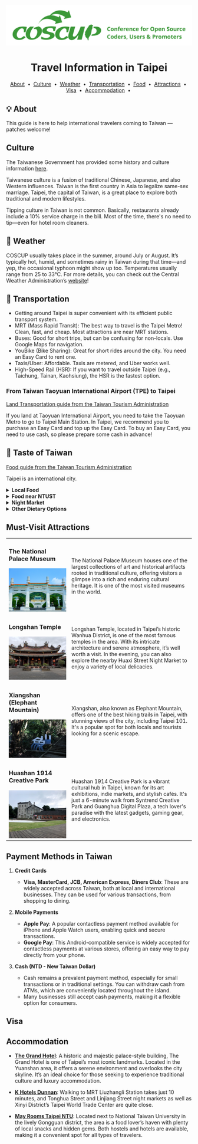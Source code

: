 <img src="assets/coscup-logo.png" alt="coscup">

<div align="center">
  <h1>Travel Information in Taipei</h1>
</div>

<div align="center">
  <p>
    <a href="#-about">About</a> &nbsp;&bull;&nbsp;
    <a href="#culture">Culture</a> &nbsp;&bull;&nbsp;
    <a href="#-weather">Weather</a> &nbsp;&bull;&nbsp;
    <a href="#-transportation">Transportation</a> &nbsp;&bull;&nbsp;
    <a href="#-food">Food</a> &nbsp;&bull;&nbsp;
    <a href="#must-visit-attractions">Attractions</a> &nbsp;&bull;&nbsp;
    <a href="#visa">Visa</a> &nbsp;&bull;&nbsp;
    <a href="#accommodation">Accommodation</a> &nbsp;&bull;&nbsp;
  </p>
</div>

## :bulb: About

This guide is here to help international travelers coming to Taiwan — patches welcome!

## Culture
The Taiwanese Government has provided some history and culture information [here](https://www.taiwan.gov.tw/content_3.php).

Taiwanese culture is a fusion of traditional Chinese, Japanese, and also Western influences.
Taiwan is the first country in Asia to legalize same-sex marriage.
Taipei, the capital of Taiwan, is a great place to explore both traditional and modern lifestyles.

Tipping culture in Taiwan is not common.
Basically, restaurants already include a 10% service charge in the bill. 
Most of the time, there's no need to tip—even for hotel room cleaners.

## 🌈 Weather

COSCUP usually takes place in the summer, around July or August.
It’s typically hot, humid, and sometimes rainy in Taiwan during that time—and yep, the occasional typhoon might show up too.
Temperatures usually range from 25 to 33°C.
For more details, you can check out the Central Weather Administration’s [website](https://www.cwa.gov.tw/eng/)!

## 🚆 Transportation

- Getting around Taipei is super convenient with its efficient public transport system.
- MRT (Mass Rapid Transit): The best way to travel is the Taipei Metro! Clean, fast, and cheap. Most attractions are near MRT stations.
- Buses: Good for short trips, but can be confusing for non-locals. Use Google Maps for navigation.
- YouBike (Bike Sharing): Great for short rides around the city. You need an Easy Card to rent one.
- Taxis/Uber: Affordable. Taxis are metered, and Uber works well.
- High-Speed Rail (HSR): If you want to travel outside Taipei (e.g., Taichung, Tainan, Kaohsiung), the HSR is the fastest option.

### From Taiwan Taoyuan International Airport (TPE) to Taipei
[Land Transportation guide from the Taiwan Tourism Administration](https://eng.taiwan.net.tw/m1.aspx?sNo=0029023)

If you land at Taoyuan International Airport, you need to take the Taoyuan Metro to go to Taipei Main Station.
In Taipei, we recommend you to purchase an Easy Card and top up the Easy Card.
To buy an Easy Card, you need to use cash, so please prepare some cash in advance!

## 🧋 Taste of Taiwan
[Food guide from the Taiwan Tourism Administration](https://eng.taiwan.net.tw/m1.aspx?sNo=0002026)

Taipei is an international city. 

<details>
    <summary><b>Local Food</b></summary>

Taipei is home to a vibrant street food culture, especially in its night markets. Here are the top street foods you should try when you're in the city along with some recommended places to enjoy them:

#### 1. **Beef Noodle Soup (牛肉麵)**
   - A signature dish of Taipei, consisting of tender beef and chewy noodles in a savory broth.
   - **Recommended Places**:
     - **(蔥燉牛肉麵)**[<a href="https://maps.app.goo.gl/9H76f98crrergqtR9" target="_blank">Google Map</a>]
     - **(林東芳牛肉麵)**[<a href="https://maps.app.goo.gl/kZXWjDs4jpMqJQYJ9" target="_blank">Google Map</a>]

#### 2. **Oyster Omelette (蚵仔煎)**
   - A popular street food made with fresh oysters, egg, and vegetables, topped with a sweet and savory sauce.
   - **Recommended Places**:
     - **(夜市肉羹蚵仔煎)**[<a href="https://maps.app.goo.gl/Ac8iKdcmaaGrSYrH8" target="_blank">Google Map</a>]

#### 3. **Bubble Tea (珍珠奶茶)**
   - Taiwan's world-famous drink made with tea, milk, and chewy tapioca pearls.
   - **Recommended Places**:

#### 4. **Taiwanese Popcorn Chicken (鹽酥雞)**
   - Crispy deep-fried chicken pieces seasoned with salt, pepper, and basil.
   - **Recommended Places**:

#### 5. **Stinky Tofu (臭豆腐)**
   - Deep-fried fermented tofu with a strong odor and incredibly rich flavor, usually served with pickled cabbage.
   - **Recommended Places**:

#### 6. **Gua Bao (刈包)**
   - A Taiwanese-style hamburger with braised pork belly, pickled mustard greens, and ground peanuts wrapped in a steamed bun.
   - **Recommended Places**:

#### 7. **Braised Pork Rice (滷肉飯)**
   - A comforting dish consisting of rice topped with slow-braised pork in a savory soy-based sauce.
   - **Recommended Places**:

#### 8. **Taiwanese Sausage with Sticky Rice (米腸)**
   - Grilled sausage wrapped in sticky rice and served with garlic, cucumber, and soy sauce.
   - **Recommended Places**:

#### 9. **Tian Bu La (甜不辣)**
   - Taiwanese-style tempura made from fish cakes, squid, and vegetables, served with a sweet sauce.
   - **Recommended Places**:

#### 10. **Taiwanese Fish Balls (魚丸)**
   - Chewy fish balls served in a light broth, often accompanied by vegetables.
   - **Recommended Places**:


#### 11. **Hot Star Large Fried Chicken (豪大大雞排)**
   - Known for their massive fried chicken pieces, served crispy and juicy.
   - **Recommended Places**:

---

These street foods represent the diverse and delicious food scene of Taipei.

</details>

<details>
    <summary><b>Food near NTUST</b></summary>
    Food near National Taiwan University of Science and Technology (NTUST) (Mostly located in the Gongguan area, near NTUST)
    <ul>
        <li>NTUST First Student Cafeteria - 美德耐 (Ping Ke Buffet): [<a href="https://maps.app.goo.gl/2avW6UjkkDbgHUwPA" target="_blank">Google Map</a>] - Affordable buffet</li>
        <li>Lan Jia Gua Bao (Steamed Sandwich): [<a href="https://maps.app.goo.gl/VveBWuYJYdWWGypY7" target="_blank">Google Map</a>] - Famous gua bao shop</li>
        <li>Kuang Yi Shi Hao: [<a href="https://g.co/kgs/6hpLeiq" target="_blank">Google Map</a>] - Brunch, light meals </li>
        <li>Gouyi Xia Izakaya (Gongguan Branch): [<a href="https://g.co/kgs/NiuryCK" target="_blank">Google Map</a>] - Japanese izakaya</li>
        <li>Shishlik Pita x Kebab Middle Eastern Restaurant: [<a href="https://g.co/kgs/46LSRTG" target="_blank">Google Map</a>] - Middle Eastern cuisine</li>
        <li>picnic cafe: [<a href="https://g.co/kgs/aihSgZw" target="_blank">Google Map</a>] - Cafe, light meals </li>
    </ul>
</details>

<details>
  <summary><b>Night Market</b></summary>

  <h2>1. Shilin Night Market</h2>
  <ul>
    <li><b>Fried Chicken Cutlet</b>: <a href="https://maps.app.goo.gl/gJ9JDDepeuLvWBF87">📍 Hot-Star</a></li>
    <li><b>Oyster Omelette</b>: <a href="https://maps.app.goo.gl/hNF1WGwqkZ2s38ss6">📍 Zhong Cheng Hao</a></li>
    <li><b>Scallion Pancake</b>: <a href="https://maps.app.goo.gl/aCbCMhZnaTNNQroE7">📍 郭家蔥油餅</a></li>
    <li><b>Cold Noodles</b>: <a href="https://maps.app.goo.gl/TAvpRxMq2baPKUoQ7">📍 Good Friend Cold Noodles</a></li>
    <li><b></b>Papaya Milk: <a href="https://maps.app.goo.gl/ZLWSB71kBCTc7j8w5">📍 簡記木瓜牛奶</a></li>
  </ul>
  <h2>2. Raohe Street Night Market</h2>
  <ul>
    <li><b>Pepper Buns</b>: <a href="https://maps.app.goo.gl/kXgM3zKm8epiqZ1Z7">📍 Fuzhou Pepper Buns (pork pepper buns)</a></li>
    <li><b>Tangyuan</b>: <a href="https://maps.app.goo.gl/e29QpeXaKNE6DzH46">📍 Yu Pin Yuan Iced and Hot Tangyuan - Raohe Branch</a></li>
    <li><b>Spareribs Noodles</b>: <a href="https://maps.app.goo.gl/tSKwufZyCzbvT4dt6">📍 楊排骨酥麵</a></li>
    <li><b></b>Sweet Potato Ball: <a href="https://maps.app.goo.gl/fSvmh6fGqGXqNarLA">📍 快樂QQ球（地瓜球）饒河店</a></li>
  </ul>
  <h2>3. Ningxia Night Market</h2>
  <ul>
    <li><b>Pork Liver Soup</b>: <a href="https://maps.app.goo.gl/McJpQLnKwasaoipT7">📍 Rong's Pork Liver</a></li>
    <li><b>Soybean Pudding</b>: <a href="https://maps.app.goo.gl/zRiyvXNEFVrcvBdH9">📍 Beans Village</a></li>
    <li><b>Stinky Tofu</b>: <a href="https://maps.app.goo.gl/ua4v3vuyusGJrEwy5">📍 林記麻辣臭豆腐</a></li>
    <li><b>Pot Stickers and Dumplings</b>: <a href="https://maps.app.goo.gl/BPeoRxtfiJHPYug69">📍 Fuyang Pot Stickers and Dumplings</a></li>
  </ul>
</details>

<details>
  <summary><b>Other Dietary Options</b></summary>

  - **Halal**: [Halal in Taiwan (官方觀光網站介紹)](https://eng.taiwan.net.tw/m1.aspx?sNo=0020323)  
  - **Indian**: [Indian restaurants in Taipei (Yelp 搜尋結果)](https://www.yelp.com/search?find_desc=Indian&find_loc=Taipei%2C+%E5%8F%B0%E5%8C%97%E5%B8%82)  
  - **Vegan**: [Vegan & Vegetarian Restaurants in Taipei (Taiwan Obsessed)](https://www.taiwanobsessed.com/vegetarian-vegan-restaurants-taipei/)  

</details>


## Must-Visit Attractions
<table>
  <tr>
    <td>
      <h3>The National Palace Museum</h3>
      <img src="assets/National_Palace_Museum.jpg" alt="National Palace Museum">
    </td>
    <td>
      The National Palace Museum houses one of the largest collections of art and historical artifacts rooted in traditional culture, offering visitors a glimpse into a rich and enduring cultural heritage. It is one of the most visited museums in the world.
    </td>
  </tr>
  <tr>
    <td>
      <h3>Longshan Temple</h3>
      <img src="assets/Longshan_Temple.jpg" alt="Longshan Temple">
    </td>
    <td>
      Longshan Temple, located in Taipei’s historic Wanhua District, is one of the most famous temples in the area. With its intricate architecture and serene atmosphere, it’s well worth a visit. In the evening, you can also explore the nearby Huaxi Street Night Market to enjoy a variety of local delicacies.
    </td>
  </tr>
  <tr>
    <td>
      <h3>Xiangshan (Elephant Mountain)</h3>
      <img src="assets/Xiangshan.jpg" alt="Xiangshan">
    </td>
    <td>
      Xiangshan, also known as Elephant Mountain, offers one of the best hiking trails in Taipei, with stunning views of the city, including Taipei 101. It's a popular spot for both locals and tourists looking for a scenic escape.
    </td>
  </tr>
  <tr>
    <td>
      <h3>Huashan 1914 Creative Park</h3>
      <img src="assets/Huashan.jpg" alt="Huashan 1914 Creative Park">
    </td>
    <td>
      Huashan 1914 Creative Park is a vibrant cultural hub in Taipei, known for its art exhibitions, indie markets, and stylish cafés. It's just a 6-minute walk from Syntrend Creative Park and Guanghua Digital Plaza, a tech lover's paradise with the latest gadgets, gaming gear, and electronics.
    </td>
  </tr>
</table>

## Payment Methods in Taiwan

1. **Credit Cards**
   - **Visa, MasterCard, JCB, American Express, Diners Club**: These are widely accepted across Taiwan, both at local and international businesses. They can be used for various transactions, from shopping to dining.

2. **Mobile Payments**
   - **Apple Pay**: A popular contactless payment method available for iPhone and Apple Watch users, enabling quick and secure transactions.
   - **Google Pay**: This Android-compatible service is widely accepted for contactless payments at various stores, offering an easy way to pay directly from your phone.

3. **Cash (NTD - New Taiwan Dollar)**
   - Cash remains a prevalent payment method, especially for small transactions or in traditional settings. You can withdraw cash from ATMs, which are conveniently located throughout the island.
   - Many businesses still accept cash payments, making it a flexible option for consumers.

## Visa

## Accommodation
- [**The Grand Hotel**](https://www.grand-hotel.org/EN/official/main.aspx?gh=TP): A historic and majestic palace-style building, The Grand Hotel is one of Taipei’s most iconic landmarks. Located in the Yuanshan area, it offers a serene environment and overlooks the city skyline. It’s an ideal choice for those seeking to experience traditional culture and luxury accommodation.

- [**K Hotels Dunnan**](http://dunnan.khotels.com.tw/en/): Walking to MRT Liuzhangli Station takes just 10 minutes, and Tonghua Street and Linjiang Street night markets as well as Xinyi District’s Taipei World Trade Center are quite close. 

- [**May Rooms Taipei NTU**](https://mayrooms.info/ntu/): Located next to National Taiwan University in the lively Gongguan district, the area is a food lover’s haven with plenty of local snacks and hidden gems. Both hostels and hotels are available, making it a convenient spot for all types of travelers.
